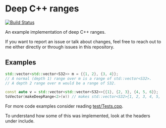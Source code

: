 # Deep C++ ranges

[![Build Status](https://travis-ci.com/bernardosulzbach/cpp-deep-ranges.svg?branch=master)](https://travis-ci.com/bernardosulzbach/cpp-deep-ranges)

An example implementation of deep C++ ranges.

If you want to report an issue or talk about changes, feel free to reach out to me either directly or through issues in this repository.

## Examples

```cpp
std::vector<std::vector<S32>> m = {{1, 2}, {3, 4}};
// A normal (depth 1) range over m is a range of std::vector<S32>.
// A depth 2 range over m would be a range of S32.
```

```cpp
const auto v = std::vector<std::vector<S32>>{{1}, {2, 3}, {4, 5, 6}};
toVector(makeDeepRange<2>(v)) // makes std::vector<S32>{1, 2, 3, 4, 5, 6}
```

For more code examples consider reading [test/Tests.cpp](test/Tests.cpp).

To understand how some of this was implemented, look at the headers under include.
